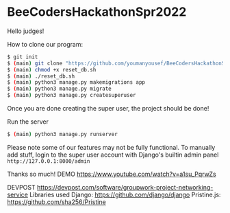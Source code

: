 # BeeCodersHackathonSpr2022
Hello judges!

How to clone our program:

```bash
$ git init
$ (main) git clone "https://github.com/youmanyousef/BeeCodersHackathonSpr2022.git"
$ (main) chmod +x reset_db.sh
$ (main) ./reset_db.sh
$ (main) python3 manage.py makemigrations app
$ (main) python3 manage.py migrate
$ (main) python3 manage.py createsuperuser
```

Once you are done creating the super user, the project should be done!

Run the server 

```bash
$ (main) python3 manage.py runserver
```

Please note some of our features may not be fully functional. To manually add stuff, login to the super user account with Django's builtin admin panel
`
http://127.0.0.1:8000/admin
`

Thanks so much!
DEMO https://www.youtube.com/watch?v=a1su_PqrwZs

DEVPOST https://devpost.com/software/groupwork-project-networking-service
Libraries used
Django: https://github.com/django/django
Pristine.js: https://github.com/sha256/Pristine
